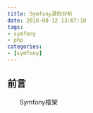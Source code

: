 ```yaml
---
title: Symfony源码分析
date: 2018-08-12 13:07:18
tags:
- symfony
- php
categories:
- [symfony]
---
```

## 前言
　　Symfony框架


